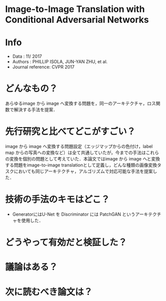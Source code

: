 # Image-to-Image Translation with Conditional Adversarial Networks

# Info

- Data : 11/ 2017
- Authors : PHILLIP ISOLA,  JUN-YAN ZHU, et al. 
- Journal reference: CVPR 2017 

# どんなもの？

あらゆるimage から image へ変換する問題を，同一のアーキテクチャ，ロス関数で解決する手法を提案．

# 先行研究と比べてどこがすごい？

image から image へ変換する問題設定（エッジマップからの色付け，label map からの写真への変換など）は全て共通していたが，今までの手法はこれらの変換を個別の問題として考えていた．本論文ではimage から image へと変換する問題をimage-to-image translationとして定義し，どんな種類の画像変換タスクにおいても同じアーキテクチャ，アルゴリズムで対応可能な手法を提案した．









# 技術の手法のキモはどこ？

- GeneratorにはU-Net を Discriminator には PatchGAN というアーキテクチャを使用した．



# どうやって有効だと検証した？



# 議論はある？



# 次に読むべき論文は？



